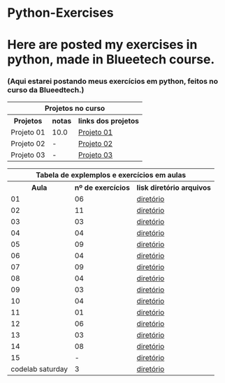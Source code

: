 # Python-Exercises

# Here are posted my exercises in python, made in Blueetech course.
### (Aqui estarei postando meus exercícios em python, feitos no curso da Blueedtech.)
 

<table align="center" border="0">
      <tr>
          <th colspan="3"> Projetos no curso </th>
      <tr>
       <th>Projetos</th>
       <th>notas</th>
       <th>links dos projetos</th>
      <tr>
       <td>Projeto 01</td>
       <td>10.0</td>
       <td><a href="https://github.com/HIKARO-290/Python-Exercises/blob/main/projetos/Projeto_01_%E2%80%93_Detetive.ipynb">Projeto 01</a></td>
      <tr>
       <td>Projeto 02</td>
       <td> - </td>
       <td><a href="https://github.com/HIKARO-290/Python-Exercises/blob/main/projetos/Projeto_02_jogo_Jokenpo.py">Projeto 02</a></td>
        <tr>
       <td>Projeto 03</td>
       <td> - </td>
       <td><a href="https://github.com/HIKARO-290/Python-Exercises/blob/main/projetos/Projeto_03_Roleta_de_dados.py">Projeto 03</a></td>

</table>

<table align="center" border="0">
      <tr>
          <th colspan="3"> Tabela de explemplos e exercícios em aulas </th>
      <tr>
          <th>Aula </th>
          <th> nº de exercícios </th>
          <th> lisk diretório arquivos</th>
      <tr>
          <td>01 </td>
          <td> 06 </td>
          <td> <a href="https://github.com/HIKARO-290/Python-Exercises/blob/main/exercicios_Aulas/Aula_01_IntroducaoPython.ipynb">diretório</a></td>
      <tr>
          <td>02 </td>
          <td> 11 </td>
          <td> <a href="https://github.com/HIKARO-290/Python-Exercises/blob/main/exercicios_Aulas/Aula_02_Codelab.ipynb">diretório</a></td>
      <tr>
          <td>03 </td>
          <td> 03 </td>
          <td> <a href="https://github.com/HIKARO-290/Python-Exercises/blob/main/exercicios_Aulas/Aula_03_Exercicios_String.ipynb">diretório</a></td>
       <tr>
          <td>04 </td>
          <td> 04 </td>
          <td> <a href="https://github.com/HIKARO-290/Python-Exercises/blob/main/exercicios_Aulas/Aula_04_Exercicios_Codelab.ipynb">diretório</a></td>
       <tr>
           <td>05 </td>
           <td> 09 </td>
           <td> <a href="https://github.com/HIKARO-290/Python-Exercises/blob/main/exercicios_Aulas/Aula_05_Laco_For.ipynb">diretório</a></td>
       <tr>
           <td>06 </td>
           <td> 04 </td>
           <td> <a href="https://github.com/HIKARO-290/Python-Exercises/blob/main/exercicios_Aulas/Aula_06.py">diretório</a></td>
       <tr>
           <td>07 </td>
           <td> 09 </td>
           <td> <a href="https://github.com/HIKARO-290/Python-Exercises/tree/main/exercicios_Aulas/Aula_07">diretório</a></td>
       <tr>
           <td>08 </td>
           <td> 04 </td>
           <td> <a href="https://github.com/HIKARO-290/Python-Exercises/tree/main/exercicios_Aulas/Aula_08">diretório</a></td>
       <tr>
           <td>09 </td>
           <td> 03 </td>
           <td> <a href="https://github.com/HIKARO-290/Python-Exercises/tree/main/exercicios_Aulas/Aula_09">diretório</a></td>
       <tr>
           <td>10 </td>
           <td> 04 </td>
           <td> <a href="https://github.com/HIKARO-290/Python-Exercises/tree/main/exercicios_Aulas/Aula_10">diretório</a></td>
       <tr>
           <td>11 </td>
           <td> 01 </td>
           <td> <a href="https://github.com/HIKARO-290/Python-Exercises/tree/main/exercicios_Aulas/Aula_11">diretório</a></td>
       <tr>
           <td>12 </td>
           <td> 06 </td>
           <td> <a href="https://github.com/HIKARO-290/Python-Exercises/tree/main/exercicios_Aulas/Aula_12">diretório</a></td>
       <tr>
           <td>13 </td>
           <td> 03 </td>
           <td> <a href="https://github.com/HIKARO-290/Python-Exercises/tree/main/exercicios_Aulas/Aula_13">diretório</a></td>
        <tr>
           <td>14 </td>
           <td> 08 </td>
           <td> <a href="https://github.com/HIKARO-290/Python-Exercises/tree/main/exercicios_Aulas/Aula_14">diretório</a></td>
         <tr>
           <td>15 </td>
           <td> - </td>
           <td> <a href="">diretório</a></td>
          <tr>
           <td>codelab saturday </td>
           <td> 3 </td>
           <td> <a href="https://github.com/HIKARO-290/Python-Exercises/tree/main/exercicios_Aulas/Codelab_Saturday_Study_Class/26-06-2021">diretório</a></td>


</table>
